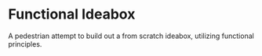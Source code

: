 # Functional Ideabox

A pedestrian attempt to build out a from scratch ideabox, utilizing functional
principles.
